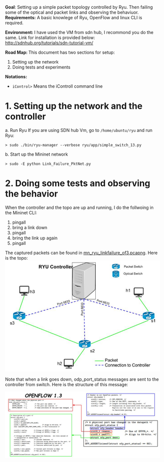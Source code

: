 <b>Goal</b>: Setting up a simple packet topology controlled by Ryu. Then failing some of the optical and packet links and observing the behaviuor.   
<b>Requirements:</b>
A basic knowlege of Ryu, OpenFlow and linux CLI is required. 

<b>Environment: </b> I have used the VM from sdn hub, I recommond you do the same. Link for installation is provided below: http://sdnhub.org/tutorials/sdn-tutorial-vm/

<b>Road Map: </b>This document has two sections for setup: 

 1. Setting up the network   
 2. Doing tests and experiments</br>

<b>Notations: </b>
 - `iControl>` Means the iControll command line


# 1. Setting up the network and the controller #
 a. Run Ryu 
 If you are using SDN hub Vm, go to `/home/ubuntu/ryu` and run Ryu: 
 ```shell
 > sudo ./bin/ryu-manager --verbose ryu/app/simple_switch_13.py
 ```
 b. Start up the Mininet network 
 ```shell
 > sudo -E python Link_Failure_PktNet.py
 ```
# 2. Doing some tests and observing the behavior 
When the controller and the topo are up and running, I do the follwoing in the Mininet CLI: 

1. pingall
2. bring a link down
3. pingall
4. bring the link up again
5. pingall

The captured packets can be found in [mn_ryu_linkfailure_of3.pcapng](https://github.com/Ehsan70/Link_Failure_in_Mininet_LINC/blob/master/WiresharkTests/mn_ryu_linkfailure_of3.pcapng). 
Here is the topo: 
![Alt text](resources/PktNet_3SWs_3Hosts.jpg?raw=true  "Packet Network for link failure testing")

Note that when a link goes down, odp_port_status messages are sent to the controller from switch. Here is the structure of this message: 

![Alt text](resources/OFPT_PORT_STATUS_v13.jpg?raw=true  "Structure of the ofp_port_status in open flow version 1.3")

